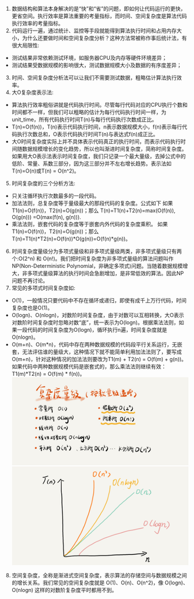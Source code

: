 1. 数据结构和算法本身解决的是“快”和“省”的问题，即如何让代码运行的更快，更省空间。执行效率是算法重要的考量指标，而时间、空间复杂度是算法代码执行效率的考量指标。
2. 代码运行一遍，通过统计、监控等手段就能得到算法执行时间和占用内存大小，为什么还要做时间和空间复杂度分析？这种方法常被称作事后统计法，有很大局限性:
 - 测试结果非常依赖测试环境，如服务器CPU及内存等硬件环境差异；
 - 测试结果受数据规模的影响很大，测试数据规模大小及数据的有序度差异；

3. 时间、空间复杂度分析法可以让我们不需要测试数据，粗略估计算法执行效率。
4. 大O复杂度表示法:
 - 算法执行效率粗俗讲就是代码执行时间。尽管每行代码对应的CPU执行个数和时间都不一样，但我们可以粗略的估计为每行代码执行时间一样，为unit_time，所有代码执行时间T(n)与每行代码执行次数成正比。
 - T(n)=O(f(n))，T(n)表示代码执行时间，n表示数据规模大小，f(n)表示每行代码执行次数总和，O表示代码执行时间T(n)与表达式f(n)成正比。
 - 大O时间复杂度实际上并不具体表示代码真正的执行时间，而表示代码执行时间随数据规模增长的变化趋势，所以也叫渐进时间复杂度，简称时间复杂度。如果用大O表示法表示时间复杂度，我们只记录一个最大量级，去掉公式中的低阶、常量、系数三部分，因为这三部分并不左右增长趋势。表示法如T(n)=O(n)或T(n) = O(n^2)。

5. 时间复杂度的三个分析方法:
 - 只关注循环执行次数最多的一段代码。
 - 加法法则，总复杂度等于量级最大的那段代码的复杂度。公式如下
   如果 T1(n)=O(f(n))，T2(n)=O(g(n))；那么 T(n)=T1(n)+T2(n)=max(O(f(n)), O(g(n))) =O(max(f(n), g(n))).
 - 乘法法则，嵌套代码的复杂度等于嵌套内外代码的复杂度乘积。
   如果 T1(n)=O(f(n))，T2(n)=O(g(n))；那么 T(n)=T1(n)*T2(n)=O(f(n))*O(g(n))=O(f(n)*g(n))。
6. 时间复杂度量级分为多项式量级和非多项式量级两类，非多项式量级只有两个:O(2^n) 和 O(n!)。我们把时间复杂度为非多项式量级的算法问题叫作NP(Non-Deterministic Polynomial，非确定多项式)问题。当随着数据规模增大，非多项式量级算法的执行时间会急剧增加，是非常低效的算法。因此NP问题不再讨论。
7. 常见的多项式时间复杂度如:
 - O(1)，一般情况只要代码中不存在循环或递归，即使有成千上万行代码，时间复杂度也是O(1)。
 - O(logn)、O(nlogn)，对数阶时间复杂度，由于对数可以互相转换，大O表示对数阶时间复杂度时忽略对数“底”，统一表示为O(logn)。根据乘法法则，如果一段代码的时间复杂度为O(logn)，循环执行n遍，时间复杂度就是O(nlogn)。
 - O(m+n)、O(m*n)，代码中存在两种数据规模的代码段平行关系运行，无嵌套，无法评估谁的量级大，这种情况下就不能简单利用加法法则了，要写成O(m+n)，针对这种情况的加法法则要改为T1(m) + T2(n) = O(f(m) + g(n))。如果代码中两种数据规模代码是嵌套式的，那么乘法法则继续有效：T1(m)*T2(n) = O(f(m) * f(n))。
![复杂度量级分类](https://github.com/hujiapeng/imgs/blob/master/geekbang/%E6%95%B0%E6%8D%AE%E7%BB%93%E6%9E%84%E4%B8%8E%E7%AE%97%E6%B3%95%E4%B9%8B%E7%BE%8E/%E5%A4%8D%E6%9D%82%E5%BA%A6%E9%87%8F%E7%BA%A7%E5%88%86%E7%B1%BB.jpg?raw=true)
![时间复杂度坐标系](https://github.com/hujiapeng/imgs/blob/master/geekbang/%E6%95%B0%E6%8D%AE%E7%BB%93%E6%9E%84%E4%B8%8E%E7%AE%97%E6%B3%95%E4%B9%8B%E7%BE%8E/%E6%97%B6%E9%97%B4%E5%A4%8D%E6%9D%82%E5%BA%A6%E5%9D%90%E6%A0%87%E7%B3%BB.jpg?raw=true)

8. 空间复杂度，全称是渐进式空间复杂度，表示算法的存储空间与数据规模之间的增长关系。我们常见的空间复杂度就是 O(1)、O(n)、O(n^2)，像 O(logn)、O(nlogn) 这样的对数阶复杂度平时都用不到。